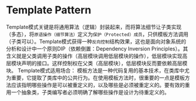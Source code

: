 # Template Pattern
Template模式关键是将通用算法（逻辑）封装起来，而将算法细节让子类实现（多态），将`原语操作（细节算法）`定义为`保护（Protected）成员`，只供模板方法调用（子类可以）。Template模式获得一种`反向控制`结构效果，这也是面向对象系统的分析和设计中一个原则DIP（依赖倒置：Dependency Inversion Principles）。其含义就是父类调用子类的操作（高层模块调用低层模块的操作），低层模块实现高层模块声明的接口。这样控制权在父类（高层模块），低层模块反而要依赖高层模块。
Template模式适用场合：
模板方法是一种代码复用的基本技术，在类库中尤为重要，它提取了类库中的公共行为。在使用模板方法时，很重要的一点是模板方法应该指明哪些操作是可以被重定义的，以及哪些是必须被重定义的。要有效的重用一个抽象类，子类编写者必须明确了解哪些操作是设计为待重定义的。
